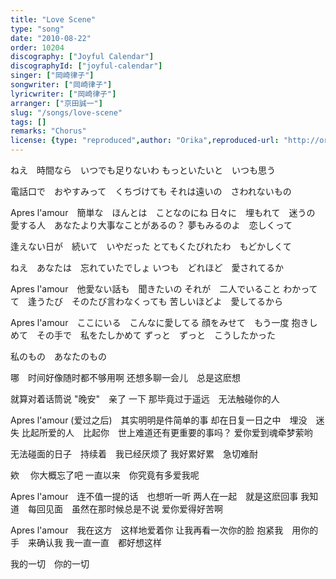 ```yaml
---
title: "Love Scene"
type: "song"
date: "2010-08-22"
order: 10204
discography: ["Joyful Calendar"]
discographyId: ["joyful-calendar"]
singer: ["岡崎律子"]
songwriter: ["岡崎律子"]
lyricwriter: ["岡崎律子"]
arranger: ["京田誠一"]
slug: "/songs/love-scene"
tags: []
remarks: "Chorus"
license: {type: "reproduced",author: "Orika",reproduced-url: "http://orikamushi.myweb.hinet.net/",reproduced-website: "織歌蟲網站"}
---
```


ねえ　時間なら　いつでも足りないわ 
もっといたいと　いつも思う 

電話口で　おやすみって　くちづけても 
それは遠いの　さわれないもの 

Apres l'amour　簡単な　ほんとは　ことなのにね 
日々に　埋もれて　迷うの 
愛する人　あなたより大事なことがあるの？ 
夢もみるのよ　恋しくって 

逢えない日が　続いて　いやだった 
とてもくたびれたわ　もどかしくて 

ねえ　あなたは　忘れていたでしょ 
いつも　どれほど　愛されてるか 

Apres l'amour　他愛ない話も　聞きたいの 
それが　二人でいること 
わかってて　逢うたび　そのたび言わなくっても 
苦しいほどよ　愛してるから 

Apres l'amour　ここにいる　こんなに愛してる 
顔をみせて　もう一度 
抱きしめて　その手で　私をたしかめて 
ずっと　ずっと　こうしたかった 

私のもの　あなたのもの

<!-- 翻译 -->

哪　时间好像随时都不够用啊 
还想多聊一会儿　总是这麽想 

就算对着话筒说 "晚安"　亲了 一下 
那毕竟过于遥远　无法触碰你的人 

Apres l'amour (爱过之后)　其实明明是件简单的事 
却在日复一日之中　埋没　迷失 
比起所爱的人　比起你　世上难道还有更重要的事吗？ 
爱你爱到魂牵梦萦哟 

无法碰面的日子　持续着　我已经厌烦了 
我好累好累　急切难耐 

欸 　你大概忘了吧 
一直以来　你究竟有多爱我呢 

Apres l'amour　连不值一提的话　也想听一听 
两人在一起　就是这麽回事 
我知道　每回见面　虽然在那时候总是不说 
爱你爱得好苦啊 

Apres l'amour　我在这方　这样地爱着你 
让我再看一次你的脸 
抱紧我　用你的手　来确认我 
我一直一直　都好想这样 

我的一切　你的一切
